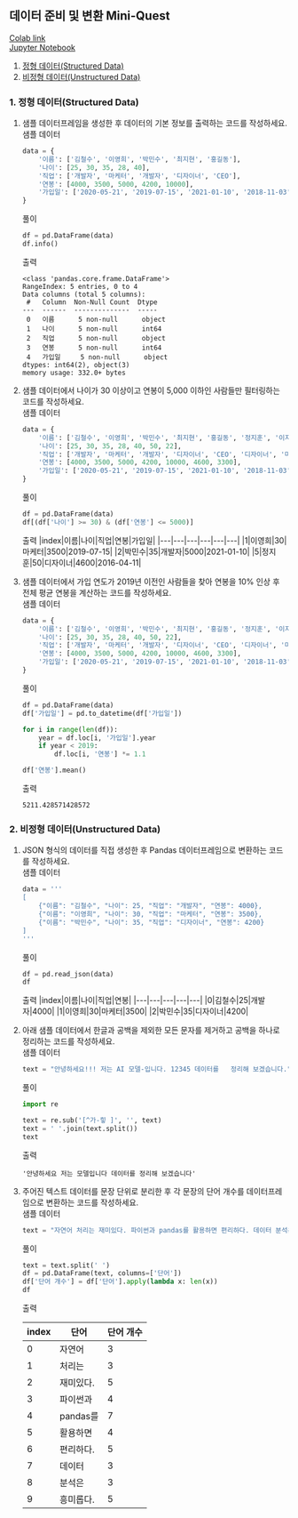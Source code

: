 ## 데이터 준비 및 변환 Mini-Quest
[Colab link](https://colab.research.google.com/drive/1ji7Z_YM74R9ZDgxUUWJghMsrhYIiND0b?usp=sharing)</br>
[Jupyter Notebook](/3rd/DataPrep_miniQ.ipynb)
1. [정형 데이터(Structured Data)](#1-정형-데이터structured-data)
2. [비정형 데이터(Unstructured Data)](#2-비정형-데이터unstructured-data)
### 1. 정형 데이터(Structured Data)
1. 샘플 데이터프레임을 생성한 후 데이터의 기본 정보를 출력하는 코드를 작성하세요.</br>
    샘플 데이터
    ```python
    data = {
        '이름': ['김철수', '이영희', '박민수', '최지현', '홍길동'],
        '나이': [25, 30, 35, 28, 40],
        '직업': ['개발자', '마케터', '개발자', '디자이너', 'CEO'],
        '연봉': [4000, 3500, 5000, 4200, 10000],
        '가입일': ['2020-05-21', '2019-07-15', '2021-01-10', '2018-11-03', '2017-09-27']
    }
    ```
    풀이
    ```python
    df = pd.DataFrame(data)
    df.info()
    ```
    출력
    ```
    <class 'pandas.core.frame.DataFrame'>
    RangeIndex: 5 entries, 0 to 4
    Data columns (total 5 columns):
     #   Column  Non-Null Count  Dtype 
    ---  ------  --------------  ----- 
     0   이름      5 non-null      object
     1   나이      5 non-null      int64 
     2   직업      5 non-null      object
     3   연봉      5 non-null      int64 
     4   가입일     5 non-null      object
    dtypes: int64(2), object(3)
    memory usage: 332.0+ bytes
    ```

2. 샘플 데이터에서 나이가 30 이상이고 연봉이 5,000 이하인 사람들만 필터링하는 코드를 작성하세요.</br>
    샘플 데이터
    ```python
    data = {
        '이름': ['김철수', '이영희', '박민수', '최지현', '홍길동', '정지훈', '이지은'],
        '나이': [25, 30, 35, 28, 40, 50, 22],
        '직업': ['개발자', '마케터', '개발자', '디자이너', 'CEO', '디자이너', '마케터'],
        '연봉': [4000, 3500, 5000, 4200, 10000, 4600, 3300],
        '가입일': ['2020-05-21', '2019-07-15', '2021-01-10', '2018-11-03', '2017-09-27', '2016-04-11', '2022-03-19']
    }
    ```
    풀이
    ```python
    df = pd.DataFrame(data)
    df[(df['나이'] >= 30) & (df['연봉'] <= 5000)]
    ```
    출력
    |index|이름|나이|직업|연봉|가입일|
    |---|---|---|---|---|---|
    |1|이영희|30|마케터|3500|2019-07-15|
    |2|박민수|35|개발자|5000|2021-01-10|
    |5|정지훈|50|디자이너|4600|2016-04-11|

3. 샘플 데이터에서 가입 연도가 2019년 이전인 사람들을 찾아 연봉을 10% 인상 후 전체 평균 연봉을 계산하는 코드를 작성하세요.</br>
    샘플 데이터
    ```python
    data = {
        '이름': ['김철수', '이영희', '박민수', '최지현', '홍길동', '정지훈', '이지은'],
        '나이': [25, 30, 35, 28, 40, 50, 22],
        '직업': ['개발자', '마케터', '개발자', '디자이너', 'CEO', '디자이너', '마케터'],
        '연봉': [4000, 3500, 5000, 4200, 10000, 4600, 3300],
        '가입일': ['2020-05-21', '2019-07-15', '2021-01-10', '2018-11-03', '2017-09-27', '2016-04-11', '2022-03-19']
    }
    ```
    풀이
    ```python
    df = pd.DataFrame(data)
    df['가입일'] = pd.to_datetime(df['가입일'])

    for i in range(len(df)):
        year = df.loc[i, '가입일'].year
        if year < 2019:
            df.loc[i, '연봉'] *= 1.1

    df['연봉'].mean()
    ```
    출력
    ```
    5211.428571428572
    ```

### 2. 비정형 데이터(Unstructured Data)
1. JSON 형식의 데이터를 직접 생성한 후 Pandas 데이터프레임으로 변환하는 코드를 작성하세요.</br>
    샘플 데이터
    ```python
    data = '''
    [
        {"이름": "김철수", "나이": 25, "직업": "개발자", "연봉": 4000},
        {"이름": "이영희", "나이": 30, "직업": "마케터", "연봉": 3500},
        {"이름": "박민수", "나이": 35, "직업": "디자이너", "연봉": 4200}
    ]
    '''
    ```
    풀이
    ```python
    df = pd.read_json(data)
    df
    ```
    출력
    |index|이름|나이|직업|연봉|
    |---|---|---|---|---|
    |0|김철수|25|개발자|4000|
    |1|이영희|30|마케터|3500|
    |2|박민수|35|디자이너|4200|

2. 아래 샘플 데이터에서 한글과 공백을 제외한 모든 문자를 제거하고 공백을 하나로 정리하는 코드를 작성하세요.</br>
    샘플 데이터
    ```python
    text = "안녕하세요!!! 저는 AI 모델-입니다. 12345 데이터를   정리해 보겠습니다."
    ```
    풀이
    ```python
    import re

    text = re.sub('[^가-힣 ]', '', text)
    text = ' '.join(text.split())
    text
    ```
    출력
    ```
    '안녕하세요 저는 모델입니다 데이터를 정리해 보겠습니다'
    ```
3. 주어진 텍스트 데이터를 문장 단위로 분리한 후 각 문장의 단어 개수를 데이터프레임으로 변환하는 코드를 작성하세요.</br>
    샘플 데이터
    ```python
    text = "자연어 처리는 재미있다. 파이썬과 pandas를 활용하면 편리하다. 데이터 분석은 흥미롭다."
    ```
    풀이
    ```python
    text = text.split(' ')
    df = pd.DataFrame(text, columns=['단어'])
    df['단어 개수'] = df['단어'].apply(lambda x: len(x))
    df
    ```
    출력
    
    |index|단어|단어 개수|
    |---|---|---|
    |0|자연어|3|
    |1|처리는|3|
    |2|재미있다\.|5|
    |3|파이썬과|4|
    |4|pandas를|7|
    |5|활용하면|4|
    |6|편리하다\.|5|
    |7|데이터|3|
    |8|분석은|3|
    |9|흥미롭다\.|5|
